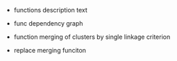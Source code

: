 
* functions description text
* func dependency graph

* function merging of clusters by single linkage criterion 
* replace merging funciton
